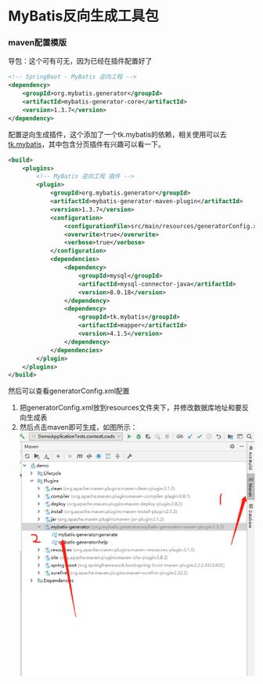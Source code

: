 # MyBatis反向生成工具包

### maven配置模版
导包：这个可有可无，因为已经在插件配置好了
```xml
<!-- SpringBoot - MyBatis 逆向工程 -->
<dependency>
    <groupId>org.mybatis.generator</groupId>
    <artifactId>mybatis-generator-core</artifactId>
    <version>1.3.7</version>
</dependency>
``` 
配置逆向生成插件，这个添加了一个tk.mybatis的依赖，相关使用可以去[tk.mybatis](https://github.com/abel533/Mapper)，其中包含分页插件有兴趣可以看一下。
```xml
<build>
    <plugins>
        <!-- MyBatis 逆向工程 插件 -->
        <plugin>
            <groupId>org.mybatis.generator</groupId>
            <artifactId>mybatis-generator-maven-plugin</artifactId>
            <version>1.3.7</version>
            <configuration>
                <configurationFile>src/main/resources/generatorConfig.xml</configurationFile>
                <overwrite>true</overwrite>
                <verbose>true</verbose>
            </configuration>
            <dependencies>
                <dependency>
                    <groupId>mysql</groupId>
                    <artifactId>mysql-connector-java</artifactId>
                    <version>8.0.18</version>
                </dependency>
                <dependency>
                    <groupId>tk.mybatis</groupId>
                    <artifactId>mapper</artifactId>
                    <version>4.1.5</version>
                </dependency>
            </dependencies>
        </plugin>
    </plugins>
</build>
```

然后可以查看generatorConfig.xml配置
1. 把generatorConfig.xml放到resources文件夹下，并修改数据库地址和要反向生成表
2. 然后点击maven即可生成，如图所示：
![mybatis01.jpg](../../../../../../resources/img/mybatis01.jpg)